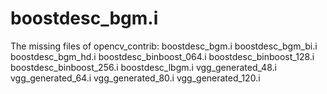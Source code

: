 # boostdesc_bgm.i
The missing files of opencv_contrib: 
boostdesc_bgm.i 
boostdesc_bgm_bi.i 
boostdesc_bgm_hd.i
boostdesc_binboost_064.i 
boostdesc_binboost_128.i 
boostdesc_binboost_256.i 
boostdesc_lbgm.i 
vgg_generated_48.i
vgg_generated_64.i 
vgg_generated_80.i 
vgg_generated_120.i

